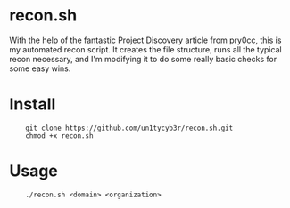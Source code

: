# recon.sh
With the help of the fantastic Project Discovery article from pry0cc, this is my automated recon script. It creates the file structure, runs all the typical recon necessary, and I'm modifying it to do some really basic checks for some easy wins.

# Install

        git clone https://github.com/un1tycyb3r/recon.sh.git
        chmod +x recon.sh

# Usage

        ./recon.sh <domain> <organization>

